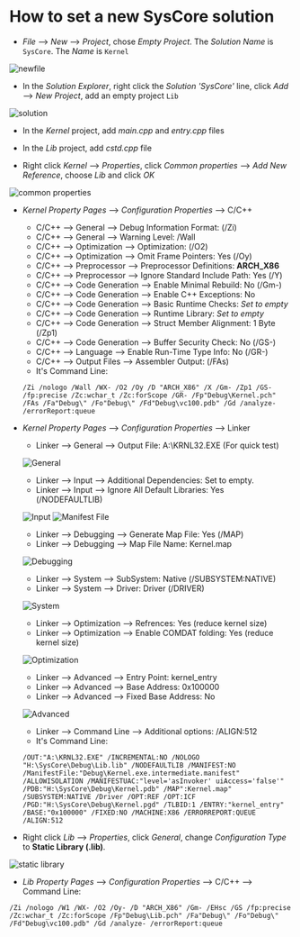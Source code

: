 # How to set a new SysCore solution

- *File* --> *New* --> *Project*, chose *Empty Project*. The *Solution Name* is `SysCore`. The *Name* is `Kernel`

![newfile](img/2019-01-23-21-20-32.png)

- In the *Solution Explorer*, right click the *Solution 'SysCore'* line, click *Add* --> *New Project*, add an empty project `Lib`

![solution](img/2019-01-23-21-23-27.png)

- In the *Kernel* project, add *main.cpp* and *entry.cpp* files
- In the *Lib* project, add *cstd.cpp* file

- Right click *Kernel* --> *Properties*, click *Common properties* --> *Add New Reference*, choose *Lib* and click *OK*

![common properties](img/2019-01-23-21-25-51.png)

- *Kernel Property Pages* --> *Configuration Properties* --> C/C++
  - C/C++ --> General --> Debug Information Format: (/Zi)
  - C/C++ --> General --> Warning Level: /Wall
  - C/C++ --> Optimization --> Optimization: (/O2)
  - C/C++ --> Optimization --> Omit Frame Pointers: Yes (/Oy)
  - C/C++ --> Preprocessor --> Preprocessor Definitions: **ARCH_X86**
  - C/C++ --> Preprocessor --> Ignore Standard Include Path: Yes (/Y)
  - C/C++ --> Code Generation --> Enable Minimal Rebuild: No (/Gm-)
  - C/C++ --> Code Generation --> Enable C++ Exceptions: No
  - C/C++ --> Code Generation --> Basic Runtime Checks: *Set to empty*
  - C/C++ --> Code Generation --> Runtime Library: *Set to empty*
  - C/C++ --> Code Generation --> Struct Member Alignment: 1 Byte (/Zp1)
  - C/C++ --> Code Generation --> Buffer Security Check: No (/GS-)
  - C/C++ --> Language --> Enable Run-Time Type Info: No (/GR-)
  - C/C++ --> Output Files --> Assembler Output: (/FAs)
  - It's Command Line:

  ```text
  /Zi /nologo /Wall /WX- /O2 /Oy /D "ARCH_X86" /X /Gm- /Zp1 /GS- /fp:precise /Zc:wchar_t /Zc:forScope /GR- /Fp"Debug\Kernel.pch" /FAs /Fa"Debug\" /Fo"Debug\" /Fd"Debug\vc100.pdb" /Gd /analyze- /errorReport:queue
  ```

- *Kernel Property Pages* --> *Configuration Properties* --> Linker
  - Linker --> General --> Output File: A:\KRNL32.EXE (For quick test)

  ![General](img/2019-01-23-21-44-04.png)

  - Linker --> Input --> Additional Dependencies: Set to empty.
  - Linker --> Input --> Ignore All Default Libraries: Yes (/NODEFAULTLIB)

  ![Input](img/2019-01-23-21-47-49.png)
  ![Manifest File](img/2019-01-23-21-48-40.png)
  
  - Linker --> Debugging --> Generate Map File: Yes (/MAP)
  - Linker --> Debugging --> Map File Name: Kernel.map
  
  ![Debugging](img/2019-01-23-21-54-03.png)
  
  - Linker --> System --> SubSystem: Native (/SUBSYSTEM:NATIVE)
  - Linker --> System --> Driver: Driver (/DRIVER)
  
  ![System](img/2019-01-23-21-56-40.png)
  
  - Linker --> Optimization --> Refrences: Yes (reduce kernel size)
  - Linker --> Optimization --> Enable COMDAT folding: Yes (reduce kernel size)
  
  ![Optimization](img/2019-01-23-21-57-43.png)
  
  - Linker --> Advanced --> Entry Point: kernel_entry
  - Linker --> Advanced --> Base Address: 0x100000
  - Linker --> Advanced --> Fixed Base Address: No
  
  ![Advanced](img/2019-01-23-21-59-33.png)
  
  - Linker --> Command Line --> Additional options: /ALIGN:512
  - It's Command Line:

  ``` text
  /OUT:"A:\KRNL32.EXE" /INCREMENTAL:NO /NOLOGO "H:\SysCore\Debug\Lib.lib" /NODEFAULTLIB /MANIFEST:NO /ManifestFile:"Debug\Kernel.exe.intermediate.manifest" /ALLOWISOLATION /MANIFESTUAC:"level='asInvoker' uiAccess='false'" /PDB:"H:\SysCore\Debug\Kernel.pdb" /MAP":Kernel.map" /SUBSYSTEM:NATIVE /Driver /OPT:REF /OPT:ICF /PGD:"H:\SysCore\Debug\Kernel.pgd" /TLBID:1 /ENTRY:"kernel_entry" /BASE:"0x100000" /FIXED:NO /MACHINE:X86 /ERRORREPORT:QUEUE /ALIGN:512
  ```

- Right click *Lib* --> *Properties*, click *General*, change *Configuration Type* to **Static Library (.lib)**.

![static library](img/2019-01-24-20-16-31.png)

- *Lib Property Pages* --> *Configuration Properties* --> C/C++ --> Command Line:

``` text
/Zi /nologo /W1 /WX- /O2 /Oy- /D "ARCH_X86" /Gm- /EHsc /GS /fp:precise /Zc:wchar_t /Zc:forScope /Fp"Debug\Lib.pch" /Fa"Debug\" /Fo"Debug\" /Fd"Debug\vc100.pdb" /Gd /analyze- /errorReport:queue 
```